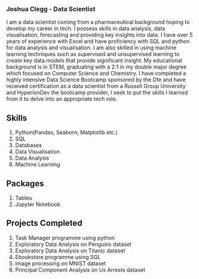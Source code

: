 ### **Joshua Clegg - Data Scientist**
I am a data scientist coming from a pharmaceutical background hoping to develop my career in tech. I possess skills in data analysis, data visualisation, forecasting and providing key insights into data. I have over 5 years of experience with Excel and have proficiency with SQL and python for data analysis and visualisation.
I am also skilled in using machine learning techniques such as supervised and unsupervised learning to create key data models that provide significant insight.
My educational background is in STEM, graduating with a 2:1 in my double major degree which focused on Computer Science and Chemistry.
I have completed a highly intensive Data Science Bootcamp sponsored by the Dfe and have received certification as a data scientist from a Russell Group University and HyperionDev the bootcamp provider, I seek to put the skills I learned from it to delve into an appropriate tech role.

## Skills 
1. Python(Pandas, Seaborn, Matplotlib etc.)
1. SQL
1. Databases
1. Data Visualisation
1. Data Analysis
1. Machine Learning

## Packages
1. Tableu
1. Jupyter Notebook

## Projects Completed
1. Task Manager programme using python
1. Exploratory Data Analysis on Penguins dataset
1. Exploratory Data Analysis on Titanic dataset
1. Ebookstore programme using SQL
1. Image processing on MNIST dataset
1. Principal Component Analysis on Us Arrests dataset




